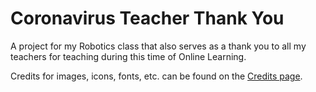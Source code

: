 # Coronavirus Teacher Thank You
A project for my Robotics class that also serves as a thank you to all my teachers for teaching during this time of Online Learning.

Credits for images, icons, fonts, etc. can be found on the [Credits page](https://willtheorangeguy.github.io/Coronavirus-Teacher-Thank-You/credits).
